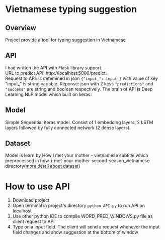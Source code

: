 # Vietnamese typing suggestion 

## Overview

<p>Project provide a tool for typing suggestion in Vietnamese</p>

## API ##

  I had written the API with Flask library support. </br>
URL to predict API: http://localhost:5000/predict. </br>
Request to API: is detemined in json <code>{"input_": input_}</code> with value of key "input_" is string variable.
Reponse: json with 2 keys <code>"predictions"</code> and <code>"success"</code> are string and boolean respectively.
The brain of API is Deep Learning NLP model which built on keras.

## Model ## 
Simple Sequential Keras model. Consist of 1 embedding layers, 2 LSTM layers followed by fully connected network (2 dense layers).

## Dataset ##
Model is learn by How I met your mother - vietnamese subtitle which preprocessed in how-i-met-your-mother-second-season_vietnamese directory(<a href="https://www.kaggle.com/annguyntrng/how-i-met-your-mother-vietnamese-sub">more detail about dataset</a>)

# How to use API #
<ol>
<li>Download project</li>
<li>Open terminal in project's directory <code>python API.py</code> to run API on localhost</li>
<li>Use other python IDE to compile WORD_PRED_WINDOWS.py file as client request to API</li>
<li>Type on a input field. The client will send a request whenever the input field changes and show suggestion at the bottom of window</li>
</ol>



